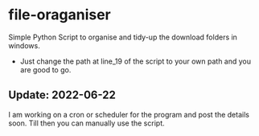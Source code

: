 # file-oraganiser
Simple Python Script to organise and tidy-up the download folders in windows.
- Just change the path at line_19 of the script to your own path and you are good to go.

## Update: 2022-06-22
I am working on a cron or scheduler for the program and post the details soon. Till then you can manually use the script.
